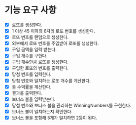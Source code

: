 # 기능 요구 사항

- [x] 로또를 생성한다.
- [x] 1 이상 45 이하의 6자리 로또 번호를 생성한다.
- [x] 로또 번호를 랜덤으로 생성한다.
- [x] 외부에서 로또 번호를 주입받아 로또를 생성한다.
- [x] 구입 금액을 입력 받는다.
- [x] 구입 개수를 구한다.
- [x] 구입 개수만큼 로또를 생성한다.
- [x] 구입한 로또의 번호를 출력한다.
- [x] 당첨 번호를 입력한다.
- [x] 당첨 번호와 일치하는 로또 개수를 계산한다.
- [x] 총 수익률을 계산한다.
- [x] 결과를 출력한다.
- [x] 보너스 볼을 입력받는다.
- [x] 당첨 번호와 보너스 볼을 관리하는 WinningNumbers를 구현한다.
- [x] 보너스 볼이 일치하는지 확인한다.
- [x] 보너스 볼을 포함해 5개가 일치하면 2등이 된다.  
